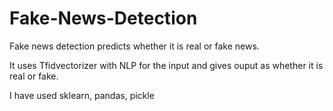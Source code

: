 # Fake-News-Detection
Fake news detection predicts whether it is real or fake news.

It uses Tfidvectorizer with NLP for the input and gives ouput as whether it is real or fake.

I have used sklearn, pandas, pickle
